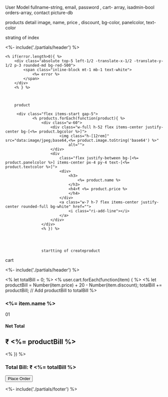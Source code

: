 User Model
fullname-string, email, password , cart- array, isadmin-bool 
orders-array,
contact
picture-db




products detail
image, name, price , discount, bg-color, panelcolor, text-color


strating of index

<%- include('./partials/header') %>

    <% if(error.length>0){ %>
        <div class="absolute top-5 left-1/2 -translate-x-1/2 -translate-y-1/2 p-3 rounded-md bg-red-500">
            <span class="inline-block mt-1 mb-1 text-white">
                <%= error %>
            </span>
        </div>
        <% } %>



        product

         <div class="flex items-start gap-5">
                <% products.forEach(function(product){ %>
                    <div class="w-60">
                        <div class="w-full h-52 flex items-center justify-center bg-[<%= product.bgcolor %>]">
                            <img class="h-[12rem]" src="data:image/jpeg;base64,<%= product.image.toString('base64') %>"
                                alt="">
                        </div>
                        <div
                            class="flex justify-between bg-[<%= product.panelcolor %>] items-center px-4 py-4 text-[<%= product.textcolor %>]">
                            <div>
                                <h3>
                                    <%= product.name %>
                                </h3>
                                <h4>₹ <%= product.price %>
                                </h4>
                            </div>
                            <a class="w-7 h-7 flex items-center justify-center rounded-full bg-white" href="">
                                <i class="ri-add-line"></i>
                            </a>
                        </div>
                    </div>
                    <% }) %>




                    startting of createproduct
             
cart



<%- include('./partials/header') %>

<link rel="stylesheet" href="https://cdn.jsdelivr.net/npm/swiper/swiper-bundle.min.css" />
<script src="https://cdn.jsdelivr.net/npm/swiper/swiper-bundle.min.js"></script>

<div class="swiper-container">
  <div class="swiper-wrapper">
    <% let totalBill = 0; %> <!-- Initialize totalBill -->
    <% user.cart.forEach(function(item) { %>
      <% 
        let productBill = Number(item.price) + 20 - Number(item.discount); 
        totalBill += productBill; // Add productBill to totalBill
      %>
      <div class="swiper-slide flex flex-col items-center px-5 py-10 gap-1 justify-center ">
        <div class="w-[45%] rounded-md overflow-hidden mx-auto">
          <div class="w-full flex justify-center items-center h-80 bg-[<%= item.bgcolor %>]">
            <img class="h-[18rem]" src="data:image/jpeg;base64,<%= item.image.toString('base64') %>" alt="">
          </div>
          <div class="w-full flex justify-between px-5 py-4 bg-[<%= item.panelcolor %>]">
            <h3 class="text-2xl"><%= item.name %></h3>
            <div class="flex items-center gap-2">
              <i class="w-7 h-7 bg-white flex rounded-full items-center justify-center ri-add-line"></i>
              <div class="px-2 py-1 rounded-md bg-white text-black">01</div>
              <i class="w-7 h-7 bg-white flex rounded-full items-center justify-center ri-subtract-line"></i>
            </div>
          </div>
          <div class="flex items-center justify-between px-5 text-white py-3 bg-[<%= item.textcolor %>]">
            <h4 class="text-lg">Net Total</h4>
            <h2 class="text-lg">₹ <%= productBill %></h2>
          </div>
        </div>
      </div>
    <% }) %>
  </div>
  <!-- Add navigation buttons -->
  <div class="swiper-button-next"></div>
  <div class="swiper-button-prev"></div>
  <div class="swiper-pagination"></div>
</div>

<!-- Fixed footer for total bill and place order -->
<div class="fixed bottom-0 left-0 w-full bg-gray-900 text-white flex justify-between items-center px-10 py-5">
  <h3 class="text-xl font-bold">Total Bill: ₹ <%= totalBill %></h3>
  <button class="bg-green-500 hover:bg-green-600 text-white px-6 py-3 rounded-md text-lg font-semibold">
    Place Order
  </button>
</div>

<script>
  // Initialize Swiper with optimized spacing
  const swiper = new Swiper('.swiper-container', {
    slidesPerView: 2, // Display 2 products per slide
    spaceBetween: 10, // Reduce space between products
    loop: true,
    navigation: {
      nextEl: '.swiper-button-next',
      prevEl: '.swiper-button-prev',
    },
   
    breakpoints: {
      768: {
        slidesPerView: 1, // Show 1 product on smaller screens
      },
      1024: {
        slidesPerView: 2, // Show 2 products on larger screens
      },
    },
  });
</script>

<%- include('./partials/footer') %>